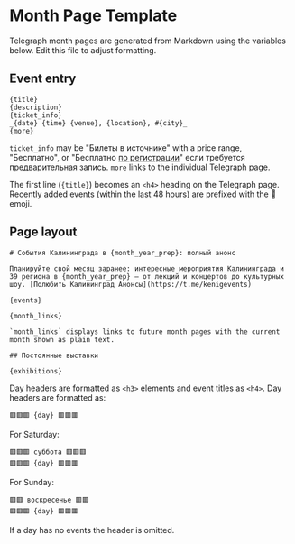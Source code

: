 # Month Page Template

Telegraph month pages are generated from Markdown using the variables below.
Edit this file to adjust formatting.

## Event entry

```
{title}
{description}
{ticket_info}
_{date} {time} {venue}, {location}, #{city}_
{more}
```

`ticket_info` may be "Билеты в источнике" with a price range, "Бесплатно", or
"Бесплатно [по регистрации](URL)" если требуется предварительная запись.
`more` links to the individual Telegraph page.

The first line (`{title}`) becomes an `<h4>` heading on the Telegraph page.
Recently added events (within the last 48 hours) are prefixed with the 🚩 emoji.

## Page layout

```
# События Калининграда в {month_year_prep}: полный анонс

Планируйте свой месяц заранее: интересные мероприятия Калининграда и 39 региона в {month_year_prep} — от лекций и концертов до культурных шоу. [Полюбить Калининград Анонсы](https://t.me/kenigevents)

{events}

{month_links}

`month_links` displays links to future month pages with the current month shown as plain text.

## Постоянные выставки

{exhibitions}
```

Day headers are formatted as `<h3>` elements and event titles as `<h4>`.
Day headers are formatted as:

```
🟥🟥🟥 {day} 🟥🟥🟥
```

For Saturday:

```
🟥🟥🟥 суббота 🟥🟥🟥
🟥🟥🟥 {day} 🟥🟥🟥
```

For Sunday:

```
🟥🟥 воскресенье 🟥🟥
🟥🟥🟥 {day} 🟥🟥🟥
```

If a day has no events the header is omitted.
